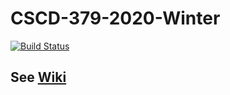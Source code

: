 # CSCD-379-2020-Winter
[![Build Status](https://dev.azure.com/kmullins2/EWU-CSCD379-2020-Winter/_apis/build/status/pnotequalnp.EWU-CSCD379-2020-Winter?branchName=master)](https://dev.azure.com/kmullins2/EWU-CSCD379-2020-Winter/_build/latest?definitionId=1&branchName=master)
## See [Wiki](../../wiki)
